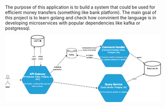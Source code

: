 The purpose of this application is to build a system that could be used for efficient money transfers (something like bank platform). The main goal of this project is to learn golang and check how convinient the language is in developing microservices with popular dependencies like kafka or postgressql.


![System architecture](https://github.com/JakubDaleki/transfer-app/blob/main/arch-diagram.png?raw=true)
